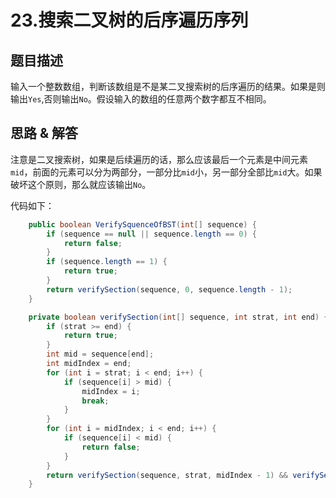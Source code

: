 # 23.搜索二叉树的后序遍历序列
## 题目描述
输入一个整数数组，判断该数组是不是某二叉搜索树的后序遍历的结果。如果是则输出`Yes`,否则输出`No`。假设输入的数组的任意两个数字都互不相同。

## 思路 & 解答

注意是二叉搜索树，如果是后续遍历的话，那么应该最后一个元素是中间元素`mid`，前面的元素可以分为两部分，一部分比`mid`小，另一部分全部比`mid`大。如果破坏这个原则，那么就应该输出`No`。

代码如下：
```java
    public boolean VerifySquenceOfBST(int[] sequence) {
        if (sequence == null || sequence.length == 0) {
            return false;
        }
        if (sequence.length == 1) {
            return true;
        }
        return verifySection(sequence, 0, sequence.length - 1);
    }

    private boolean verifySection(int[] sequence, int strat, int end) {
        if (strat >= end) {
            return true;
        }
        int mid = sequence[end];
        int midIndex = end;
        for (int i = strat; i < end; i++) {
            if (sequence[i] > mid) {
                midIndex = i;
                break;
            }
        }
        for (int i = midIndex; i < end; i++) {
            if (sequence[i] < mid) {
                return false;
            }
        }
        return verifySection(sequence, strat, midIndex - 1) && verifySection(sequence, midIndex, end - 1);
    }
```
